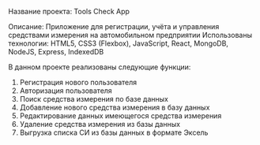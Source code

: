 Название проекта: Tools Check App

Описание: Приложение для регистрации, учёта и управления средствами измерения на автомобильном предприятии
Использованы технологии: HTML5, CSS3 (Flexbox), JavaScript, React, MongoDB, NodeJS, Express, IndexedDB

В данном проекте реализованы следующие функции:
1. Регистрация нового пользователя
2. Авторизация пользователя
3. Поиск средства измерения по базе данных
4. Добавление нового средства измерения в базу данных
5. Редактирование данных имеющегося средства измерения
6. Удаление средства измерения из базы данных
7. Выгрузка списка СИ из базы данных в формате Эксель